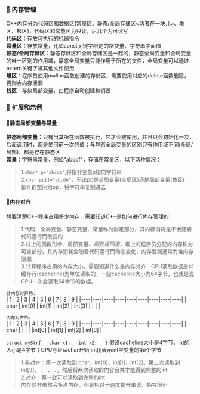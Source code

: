 ### 🐋 内存管理
C++内存分为代码区和数据区(常量区、静态/全局存储区<两者在一块儿>、堆区、栈区)，代码区和常量区为只读，后几个为可读写  
**代码区**：存放可执行的机器指令  
**常量区**：存放常量，比如const关键字限定的常变量、字符串字面值  
**静态/全局存储区**：静态存储区和全局存储区是一起的，静态全局变量和全局变量的唯一区别的作用域，静态全局变量只能作用于所在的文件，全局变量可以通过extern关键字被其他文件使用  
**堆区**：程序员使用malloc函数创建的存储区，需要使用对应的delete函数删除，否则会内存泄漏  
**栈区**：存放局部变量，由程序自动创建和销毁
### 🐋 扩展和示例
#### 🍎静态局部变量与常量
**静态局部变量**：只有当其所在函数被执行，它才会被使用，并且只会初始化一次，后面调用时，都是使用前一次的值；与静态全局变量的区别只有作用域不同(全局/局部)，都是存在静态区  
**常量**：字符串常量，例如"abcdf"，存储在常量区，以下两种情况：  
  >1.`char* p="abcde"`,将指针变量p指向字符串  
  >2.`char pp[]="abcde"`，无论pp是全局变量(全局区)还是局部变量(栈区)，都开辟空间给pp，将字符串复制进去  
#### 🍎内存对齐
想要清楚C++程序占用多少内存，需要知道C++是如何进行内存管理的  
  >1.代码、全局变量、静态变量、常量称为固定部分，其内存消耗是不会随着代码运行而改变的  
  >2.栈上的函数形参、局部变量、*函数返回值*，堆上的程序员分配的内存称为可变部分，其内存消耗会随着代码运行而动态变化，内存泄漏通常为堆内存泄漏  
  >3.计算程序占用的内存大小，需要知道什么是内存对齐：CPU读取数据是以缓存行(cacheline)为单位读取的，一般cacheline大小为64字节，也就是说CPU一次会读取64字节的数据。  

`非内存对齐的:`  
| 1 | 2 | 3 | 4 | 5 | 6 | 7 | 8 | 9 |
|----|----|----|----|----|----|----|----|----|
| char | int[0] | int[1] | int[2] | int[3] |  |  |  |

`内存对齐的:`  
| 1 | 2 | 3 | 4 | 5 | 6 | 7 | 8 | 9 |
|----|----|----|----|----|----|----|----|----|
| char |  |  |  |  |int[0] | int[1] | int[2] | int[3] |  

`struct myStr{  
  char x1;  
  int x2;  
}`
假设cacheline大小是4字节，int的大小是4字节；CPU寻址从char开始;int[i]表示int型变量的第i个字节
>1.非对齐：第一次读取到 char、int[0]、int[1]、int[2]、第二次读取到int[3]、 、 、 、，然后将两次读取的内容合并才能得到完整的int  
>2.对齐：第一就可以读取到完整的int  
内存对齐虽然会多占内存，但是相对于速度提升来说，牺牲很小
